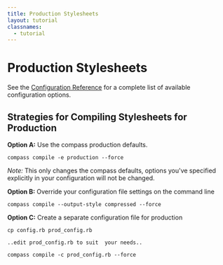 ```yaml
---
title: Production Stylesheets
layout: tutorial
classnames:
  - tutorial
---
```

Production Stylesheets
======================

See the [Configuration Reference](/tutorials/configuration-reference/) for a
complete list of available configuration options.

Strategies for Compiling Stylesheets for Production
---------------------------------------------------

**Option A:** Use the compass production defaults.

    compass compile -e production --force

*Note:* This only changes the compass defaults, options you've specified explicitly
in your configuration will not be changed.

**Option B:** Override your configuration file settings on the command line  

    compass compile --output-style compressed --force

**Option C:** Create a separate configuration file for production

    cp config.rb prod_config.rb
    
    ..edit prod_config.rb to suit  your needs..
    
    compass compile -c prod_config.rb --force


